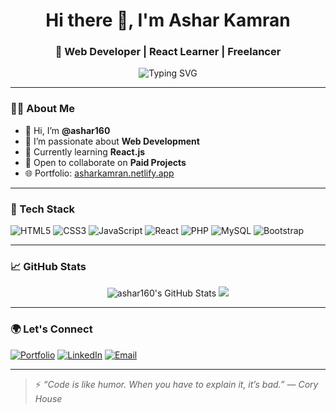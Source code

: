 <h1 align="center">Hi there 👋, I'm Ashar Kamran</h1>
<h3 align="center">🚀 Web Developer | React Learner | Freelancer</h3>

<div align="center">
  <img src="https://readme-typing-svg.demolab.com?font=Fira+Code&weight=500&size=24&pause=1000&color=36BCF7&center=true&vCenter=true&width=435&lines=I+love+Web+Development;Currently+learning+React;Open+to+Paid+Projects" alt="Typing SVG" />
</div>

---

### 🧑‍💻 About Me

- 👋 Hi, I’m **@ashar160**
- 👀 I’m passionate about **Web Development**
- 🌱 Currently learning **React.js**
- 💼 Open to collaborate on **Paid Projects**
- 🌐 Portfolio: [asharkamran.netlify.app](https://asharkamran.netlify.app/)

---

### 🚀 Tech Stack

![HTML5](https://img.shields.io/badge/-HTML5-E34F26?style=for-the-badge&logo=html5&logoColor=white)
![CSS3](https://img.shields.io/badge/-CSS3-1572B6?style=for-the-badge&logo=css3)
![JavaScript](https://img.shields.io/badge/-JavaScript-F7DF1E?style=for-the-badge&logo=javascript&logoColor=000)
![React](https://img.shields.io/badge/-React-61DAFB?style=for-the-badge&logo=react)
![PHP](https://img.shields.io/badge/-PHP-777BB4?style=for-the-badge&logo=php&logoColor=white)
![MySQL](https://img.shields.io/badge/-MySQL-4479A1?style=for-the-badge&logo=mysql&logoColor=white)
![Bootstrap](https://img.shields.io/badge/-Bootstrap-563D7C?style=for-the-badge&logo=bootstrap&logoColor=white)

---

### 📈 GitHub Stats

<div align="center">
  <img src="https://github-readme-stats.vercel.app/api?username=ashar160&show_icons=true&theme=tokyonight&hide_border=true" alt="ashar160's GitHub Stats" />
  <img src="https://github-readme-streak-stats.herokuapp.com?user=ashar160&theme=tokyonight&hide_border=true" />
</div>

---

### 🌍 Let's Connect

[![Portfolio](https://img.shields.io/badge/Portfolio-Visit-blue?style=for-the-badge)](https://asharkamran.netlify.app/)
[![LinkedIn](https://img.shields.io/badge/LinkedIn-Follow-blue?style=for-the-badge&logo=linkedin)](https://www.linkedin.com/in/ashar-kamran/)
[![Email](https://img.shields.io/badge/Email-Contact-red?style=for-the-badge&logo=gmail)](mailto:your.email@example.com)

---

> ⚡ _“Code is like humor. When you have to explain it, it’s bad.” — Cory House_

